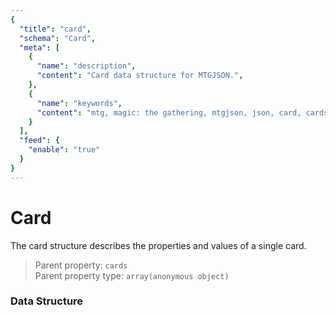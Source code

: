 ```yaml
---
{
  "title": "card",
  "schema": "Card",
  "meta": [
    {
      "name": "description",
      "content": "Card data structure for MTGJSON.",
    },
    {
      "name": "keywords",
      "content": "mtg, magic: the gathering, mtgjson, json, card, cards",
    }
  ],
  "feed": {
    "enable": "true"
  }
}
---
```


# Card

The card structure describes the properties and values of a single card.

> Parent property: `cards`  
> Parent property type: `array(anonymous object)`  

### Data Structure

<Documentation/>
